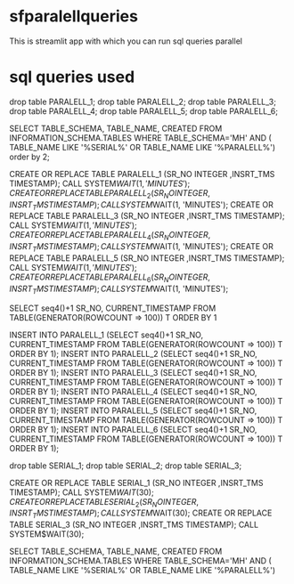 # sfparalellqueries
This is streamlit  app with which you can run sql queries parallel  


# sql queries used
drop table PARALELL_1;
drop table PARALELL_2;
drop table PARALELL_3;
drop table PARALELL_4;
drop table PARALELL_5;
drop table PARALELL_6;


SELECT TABLE_SCHEMA,
       TABLE_NAME,
       CREATED
FROM INFORMATION_SCHEMA.TABLES
WHERE TABLE_SCHEMA='MH' AND ( TABLE_NAME LIKE '%SERIAL%' OR  TABLE_NAME LIKE '%PARALELL%')
order by 2;

CREATE OR REPLACE TABLE PARALELL_1 (SR_NO INTEGER ,INSRT_TMS TIMESTAMP);
CALL SYSTEM$WAIT(1, 'MINUTES');
CREATE OR REPLACE TABLE PARALELL_2 (SR_NO INTEGER ,INSRT_TMS TIMESTAMP);
CALL SYSTEM$WAIT(1, 'MINUTES');
CREATE OR REPLACE TABLE PARALELL_3 (SR_NO INTEGER ,INSRT_TMS TIMESTAMP);
CALL SYSTEM$WAIT(1, 'MINUTES');
CREATE OR REPLACE TABLE PARALELL_4 (SR_NO INTEGER ,INSRT_TMS TIMESTAMP);
CALL SYSTEM$WAIT(1, 'MINUTES');
CREATE OR REPLACE TABLE PARALELL_5 (SR_NO INTEGER ,INSRT_TMS TIMESTAMP);
CALL SYSTEM$WAIT(1, 'MINUTES');
CREATE OR REPLACE TABLE PARALELL_6 (SR_NO INTEGER ,INSRT_TMS TIMESTAMP);
CALL SYSTEM$WAIT(1, 'MINUTES');

SELECT seq4()+1 SR_NO, CURRENT_TIMESTAMP FROM TABLE(GENERATOR(ROWCOUNT => 100)) T  ORDER BY 1

INSERT INTO PARALELL_1  (SELECT seq4()+1 SR_NO, CURRENT_TIMESTAMP FROM TABLE(GENERATOR(ROWCOUNT => 100)) T  ORDER BY 1);
INSERT INTO PARALELL_2  (SELECT seq4()+1 SR_NO, CURRENT_TIMESTAMP FROM TABLE(GENERATOR(ROWCOUNT => 100)) T  ORDER BY 1);
INSERT INTO PARALELL_3  (SELECT seq4()+1 SR_NO, CURRENT_TIMESTAMP FROM TABLE(GENERATOR(ROWCOUNT => 100)) T  ORDER BY 1);
INSERT INTO PARALELL_4  (SELECT seq4()+1 SR_NO, CURRENT_TIMESTAMP FROM TABLE(GENERATOR(ROWCOUNT => 100)) T  ORDER BY 1);
INSERT INTO PARALELL_5  (SELECT seq4()+1 SR_NO, CURRENT_TIMESTAMP FROM TABLE(GENERATOR(ROWCOUNT => 100)) T  ORDER BY 1);
INSERT INTO PARALELL_6  (SELECT seq4()+1 SR_NO, CURRENT_TIMESTAMP FROM TABLE(GENERATOR(ROWCOUNT => 100)) T  ORDER BY 1);


drop table SERIAL_1;
drop table SERIAL_2;
drop table SERIAL_3;


CREATE OR REPLACE TABLE SERIAL_1 (SR_NO INTEGER ,INSRT_TMS TIMESTAMP);
CALL SYSTEM$WAIT(30);
CREATE OR REPLACE TABLE SERIAL_2 (SR_NO INTEGER ,INSRT_TMS TIMESTAMP);
CALL SYSTEM$WAIT(30);
CREATE OR REPLACE TABLE SERIAL_3 (SR_NO INTEGER ,INSRT_TMS TIMESTAMP);
CALL SYSTEM$WAIT(30);


SELECT TABLE_SCHEMA,
       TABLE_NAME,
       CREATED
FROM INFORMATION_SCHEMA.TABLES
WHERE TABLE_SCHEMA='MH' AND ( TABLE_NAME LIKE '%SERIAL%' OR  TABLE_NAME LIKE '%PARALELL%')


